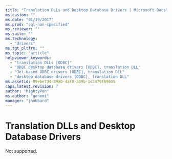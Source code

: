 ```yaml
---
title: "Translation DLLs and Desktop Database Drivers | Microsoft Docs"
ms.custom: ""
ms.date: "01/19/2017"
ms.prod: "sql-non-specified"
ms.reviewer: ""
ms.suite: ""
ms.technology: 
  - "drivers"
ms.tgt_pltfrm: ""
ms.topic: "article"
helpviewer_keywords: 
  - "translation DLLs [ODBC]"
  - "ODBC desktop database drivers [ODBC], translation DLL"
  - "Jet-based ODBC drivers [ODBC], translation DLL"
  - "desktop database drivers [ODBC], translation DLL"
ms.assetid: 09ebe734-39a0-4af0-a39b-1d5479f69635
caps.latest.revision: 7
author: "MightyPen"
ms.author: "genemi"
manager: "jhubbard"
---
```

# Translation DLLs and Desktop Database Drivers
Not supported.